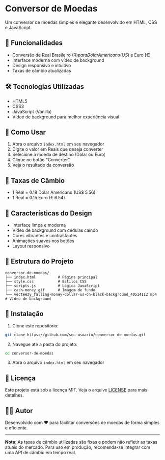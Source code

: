 # Conversor de Moedas

Um conversor de moedas simples e elegante desenvolvido em HTML, CSS e JavaScript.

## 🚀 Funcionalidades

- Conversão de Real Brasileiro (R$) para Dólar Americano (US$) e Euro (€)
- Interface moderna com vídeo de background
- Design responsivo e intuitivo
- Taxas de câmbio atualizadas

## 🛠️ Tecnologias Utilizadas

- HTML5
- CSS3
- JavaScript (Vanilla)
- Vídeo de background para melhor experiência visual

## 📱 Como Usar

1. Abra o arquivo `index.html` em seu navegador
2. Digite o valor em Reais que deseja converter
3. Selecione a moeda de destino (Dólar ou Euro)
4. Clique no botão "Converter"
5. Veja o resultado da conversão

## 💱 Taxas de Câmbio

- 1 Real = 0.18 Dólar Americano (US$ 5.56)
- 1 Real = 0.15 Euro (€ 6.54)

## 🎨 Características do Design

- Interface limpa e moderna
- Vídeo de background com cédulas caindo
- Cores vibrantes e contrastantes
- Animações suaves nos botões
- Layout responsivo

## 📁 Estrutura do Projeto

```
conversor-de-moedas/
├── index.html          # Página principal
├── style.css           # Estilos CSS
├── scripts.js          # Lógica JavaScript
├── cash-money.gif      # Imagem de fundo
└── vecteezy_falling-money-dollar-us-on-black-background_40514112.mp4  # Vídeo de background
```

## 🔧 Instalação

1. Clone este repositório:
```bash
git clone https://github.com/seu-usuario/conversor-de-moedas.git
```

2. Navegue até a pasta do projeto:
```bash
cd conversor-de-moedas
```

3. Abra o arquivo `index.html` em seu navegador

## 📄 Licença

Este projeto está sob a licença MIT. Veja o arquivo [LICENSE](LICENSE) para mais detalhes.

## 👨‍💻 Autor

Desenvolvido com ❤️ para facilitar conversões de moedas de forma simples e eficiente.

---

**Nota**: As taxas de câmbio utilizadas são fixas e podem não refletir as taxas atuais do mercado. Para uso em produção, recomenda-se integrar com uma API de câmbio em tempo real. 